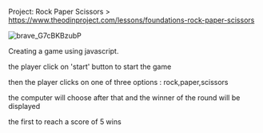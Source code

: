 


Project: Rock Paper Scissors > https://www.theodinproject.com/lessons/foundations-rock-paper-scissors 

![brave_G7cBKBzubP](https://github.com/user-attachments/assets/f2180278-7066-4e96-8a5b-b688fa17651e)

Creating a game using javascript. 

the player click on 'start' button to start the game 

then the player clicks on one of three options : rock,paper,scissors

the computer will choose after that and the winner of the round will be displayed

the first to reach a score of 5 wins
